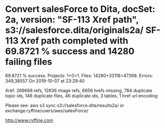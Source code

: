 # Convert salesForce to Dita, docSet: 2a, version: "SF-113 Xref path", s3://salesforce.dita/originals2a/ SF-113 Xref path completed with 69.8721 % success and 14280 failing files

69.8721 % success. Projects: 1+0=1.  Files: 14280+33118=47398. Errors: 349,38557  On 2019-10-07 at 23:29:40

Xref: 269688 refs, 12636 image refs, 6656 hrefs missing, 784 duplicate topic ids, 146 duplicate files, 46 duplicate ids, 3 tables, 1 href url encoding

Please see: aws s3 sync s3://salesforce.dita/results2a/ or exchange.ryffine/users/aws/salesForce/

http://www.ryffine.com

